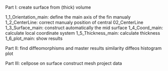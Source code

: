Part I: create surface from (thick) volume

1_1_Orientation_main: define the main axis of the fin manualy
1_2_CenterLine: correct manualy position of central 02_CenterLine
1_3_Surface_main: construct automatically the mid surface
1_4_Coord_main: calculate local coordinate system
1_5_Thickness_main: calculate thickness
1_6_plot_main: show results

Part II: find diffeomorphisms and master results
similarity
diffeos
histogram
plot

Part III: cellpose on surface
construct mesh
project data



